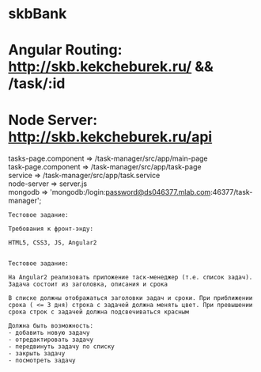 # skbBank
# Angular Routing: http://skb.kekcheburek.ru/ && /task/:id
# Node Server: http://skb.kekcheburek.ru/api


tasks-page.component   => /task-manager/src/app/main-page <br>
task-page.component    => /task-manager/src/app/task-page <br>
service      => /task-manager/src/app/task.service <br>
node-server  => server.js <br>
mongodb      => 'mongodb:/login:password@ds046377.mlab.com:46377/task-manager';

```
Тестовое задание:

Требования к фронт-энду:

HTML5, CSS3, JS, Angular2


Тестовое задание:

На Angular2 реализовать приложение таск-менеджер (т.е. список задач).
Задача состоит из заголовка, описания и срока

В списке должны отображаться заголовки задач и сроки. При приближении срока ( <= 3 дня) строка с задачей должна менять цвет. При превышении срока строк с задачей должна подсвечиваться красным

Должна быть возможность:
- добавить новую задачу
- отредактировать задачу
- передвинуть задачу по списку
- закрыть задачу
- посмотреть задачу

```
